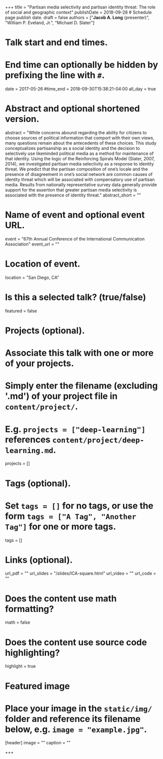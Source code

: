 +++
title = "Partisan media selectivity and partisan identity threat: The role of social and geographic context"
publishDate = 2018-09-28 # Schedule page publish date.
draft = false
authors = ["**Jacob A. Long** (presenter)", "William P. Eveland, Jr.", "Michael D. Slater"]

# Talk start and end times.
#   End time can optionally be hidden by prefixing the line with `#`.
date = 2017-05-26
#time_end = 2018-09-30T15:38:21-04:00
all_day = true

# Abstract and optional shortened version.
abstract = "While concerns abound regarding the ability for citizens to choose sources of political information that comport with their own views, many questions remain about the antecedents of these choices. This study conceptualizes partisanship as a social identity and the decision to selectively use likeminded political media as a method for maintenance of that identity. Using the logic of the Reinforcing Spirals Model (Slater, 2007, 2014), we investigated partisan media selectivity as a response to identity threat. We predict that the partisan composition of one’s locale and the presence of disagreement in one’s social network are common causes of identity threat which will be associated with compensatory use of partisan media. Results from nationally representative survey data generally provide support for the assertion that greater partisan media selectivity is associated with the presence of identity threat."
abstract_short = ""

# Name of event and optional event URL.
event = "67th Annual Conference of the International Communication Association"
event_url = ""

# Location of event.
location = "San Diego, CA"

# Is this a selected talk? (true/false)
featured = false

# Projects (optional).
#   Associate this talk with one or more of your projects.
#   Simply enter the filename (excluding '.md') of your project file in `content/project/`.
#   E.g. `projects = ["deep-learning"]` references `content/project/deep-learning.md`.
projects = []

# Tags (optional).
#   Set `tags = []` for no tags, or use the form `tags = ["A Tag", "Another Tag"]` for one or more tags.
tags = []

# Links (optional).
url_pdf = ""
url_slides = "/slides/ICA-square.html"
url_video = ""
url_code = ""

# Does the content use math formatting?
math = false

# Does the content use source code highlighting?
highlight = true

# Featured image
# Place your image in the `static/img/` folder and reference its filename below, e.g. `image = "example.jpg"`.
[header]
image = ""
caption = ""

+++